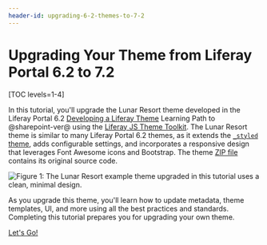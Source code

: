 ```yaml
---
header-id: upgrading-6-2-themes-to-7-2
---
```


# Upgrading Your Theme from Liferay Portal 6.2 to 7.2

[TOC levels=1-4]

In this tutorial, you'll upgrade the Lunar Resort theme developed in the 
Liferay Portal 6.2 [Developing a Liferay Theme](/docs/6-2/tutorials/-/knowledge_base/t/developing-a-liferay-theme) 
Learning Path to @sharepoint-ver@ using the [Liferay JS Theme Toolkit](https://github.com/liferay/liferay-js-themes-toolkit/tree/master/packages). 
The Lunar Resort theme is similar to many Liferay Portal 6.2 themes, as it 
extends the [`_styled` theme](https://github.com/liferay/liferay-portal/tree/6.2.x/portal-web/docroot/html/themes/_styled), 
adds configurable settings, and incorporates a responsive design that leverages 
Font Awesome icons and Bootstrap. The theme [ZIP file](/documents/10184/656312/lunar-resort-theme-migration-6.2.zip) 
contains its original source code. 

![Figure 1: The Lunar Resort example theme upgraded in this tutorial uses a clean, minimal design.](../../../../images/finished-7-2-theme.png) 

As you upgrade this theme, you'll learn how to update metadata, theme templates, 
UI, and more using all the best practices and standards. Completing this 
tutorial prepares you for upgrading your own theme. 

<a class="go-link btn btn-primary" href="/docs/7-2/tutorials/-/knowledge_base/t/setting-up-the-development-environment-for-6-2-themes">Let's Go!<span class="icon-circle-arrow-right"></span></a>
